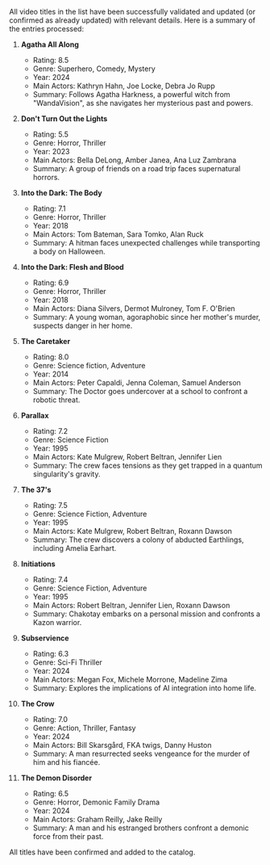 All video titles in the list have been successfully validated and updated (or confirmed as already updated) with relevant details. Here is a summary of the entries processed:

1. **Agatha All Along** 
   - Rating: 8.5
   - Genre: Superhero, Comedy, Mystery
   - Year: 2024
   - Main Actors: Kathryn Hahn, Joe Locke, Debra Jo Rupp
   - Summary: Follows Agatha Harkness, a powerful witch from "WandaVision", as she navigates her mysterious past and powers.

2. **Don't Turn Out the Lights** 
   - Rating: 5.5
   - Genre: Horror, Thriller
   - Year: 2023
   - Main Actors: Bella DeLong, Amber Janea, Ana Luz Zambrana
   - Summary: A group of friends on a road trip faces supernatural horrors.

3. **Into the Dark: The Body** 
   - Rating: 7.1
   - Genre: Horror, Thriller
   - Year: 2018
   - Main Actors: Tom Bateman, Sara Tomko, Alan Ruck
   - Summary: A hitman faces unexpected challenges while transporting a body on Halloween.

4. **Into the Dark: Flesh and Blood** 
   - Rating: 6.9
   - Genre: Horror, Thriller
   - Year: 2018
   - Main Actors: Diana Silvers, Dermot Mulroney, Tom F. O'Brien
   - Summary: A young woman, agoraphobic since her mother's murder, suspects danger in her home.

5. **The Caretaker** 
   - Rating: 8.0
   - Genre: Science fiction, Adventure
   - Year: 2014
   - Main Actors: Peter Capaldi, Jenna Coleman, Samuel Anderson
   - Summary: The Doctor goes undercover at a school to confront a robotic threat.

6. **Parallax** 
   - Rating: 7.2
   - Genre: Science Fiction
   - Year: 1995
   - Main Actors: Kate Mulgrew, Robert Beltran, Jennifer Lien
   - Summary: The crew faces tensions as they get trapped in a quantum singularity's gravity.

7. **The 37's** 
   - Rating: 7.5
   - Genre: Science Fiction, Adventure
   - Year: 1995
   - Main Actors: Kate Mulgrew, Robert Beltran, Roxann Dawson
   - Summary: The crew discovers a colony of abducted Earthlings, including Amelia Earhart.

8. **Initiations** 
   - Rating: 7.4
   - Genre: Science Fiction, Adventure
   - Year: 1995
   - Main Actors: Robert Beltran, Jennifer Lien, Roxann Dawson
   - Summary: Chakotay embarks on a personal mission and confronts a Kazon warrior.

9. **Subservience** 
   - Rating: 6.3
   - Genre: Sci-Fi Thriller
   - Year: 2024
   - Main Actors: Megan Fox, Michele Morrone, Madeline Zima
   - Summary: Explores the implications of AI integration into home life.

10. **The Crow** 
    - Rating: 7.0
    - Genre: Action, Thriller, Fantasy
    - Year: 2024
    - Main Actors: Bill Skarsgård, FKA twigs, Danny Huston
    - Summary: A man resurrected seeks vengeance for the murder of him and his fiancée.

11. **The Demon Disorder** 
    - Rating: 6.5
    - Genre: Horror, Demonic Family Drama
    - Year: 2024
    - Main Actors: Graham Reilly, Jake Reilly
    - Summary: A man and his estranged brothers confront a demonic force from their past.

All titles have been confirmed and added to the catalog.